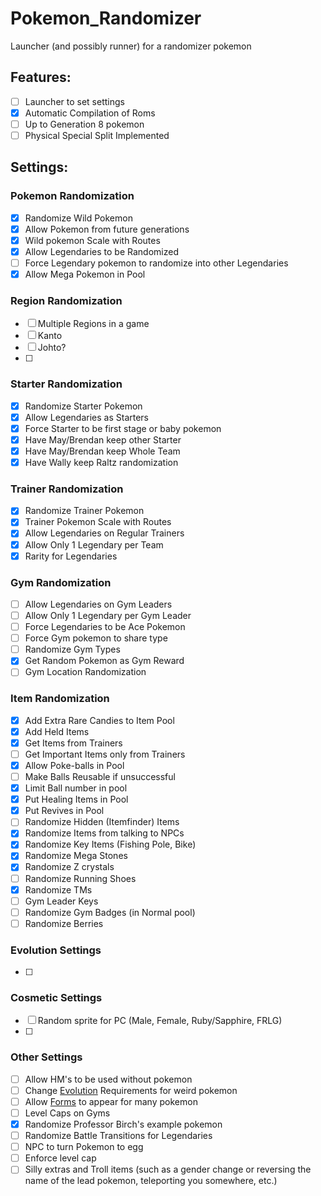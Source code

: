 # Pokemon_Randomizer
Launcher (and possibly runner) for a randomizer pokemon

## Features:

- [ ] Launcher to set settings
- [x] Automatic Compilation of Roms
- [ ] Up to Generation 8 pokemon
- [ ] Physical Special Split Implemented

## Settings:
### Pokemon Randomization
- [x] Randomize Wild Pokemon
- [x] Allow Pokemon from future generations
- [x] Wild pokemon Scale with Routes
- [x] Allow Legendaries to be Randomized
- [ ] Force Legendary pokemon to randomize into other Legendaries
- [x] Allow Mega Pokemon in Pool
### Region Randomization
- [ ] Multiple Regions in a game
- [ ] Kanto
- [ ] Johto?
- [ ] 
### Starter Randomization
- [x] Randomize Starter Pokemon
- [x] Allow Legendaries as Starters
- [x] Force Starter to be first stage or baby pokemon
- [x] Have May/Brendan keep other Starter
- [x] Have May/Brendan keep Whole Team
- [x] Have Wally keep Raltz randomization
### Trainer Randomization
- [x] Randomize Trainer Pokemon
- [x] Trainer Pokemon Scale with Routes
- [x] Allow Legendaries on Regular Trainers
- [x] Allow Only 1 Legendary per Team
- [x] Rarity for Legendaries
### Gym Randomization
- [ ] Allow Legendaries on Gym Leaders
- [ ] Allow Only 1 Legendary per Gym Leader
- [ ] Force Legendaries to be Ace Pokemon
- [ ] Force Gym pokemon to share type
- [ ] Randomize Gym Types
- [x] Get Random Pokemon as Gym Reward
- [ ] Gym Location Randomization
### Item Randomization
- [x] Add Extra Rare Candies to Item Pool
- [x] Add Held Items
- [x] Get Items from Trainers
- [ ] Get Important Items only from Trainers
- [x] Allow Poke-balls in Pool
- [ ] Make Balls Reusable if unsuccessful
- [x] Limit Ball number in pool
- [x] Put Healing Items in Pool
- [x] Put Revives in Pool
- [ ] Randomize Hidden (Itemfinder) Items
- [x] Randomize Items from talking to NPCs
- [x] Randomize Key Items (Fishing Pole, Bike)
- [x] Randomize Mega Stones
- [x] Randomize Z crystals
- [ ] Randomize Running Shoes
- [x] Randomize TMs
- [ ] Gym Leader Keys
- [ ] Randomize Gym Badges (in Normal pool)
- [ ] Randomize Berries
### Evolution Settings
- [ ]
### Cosmetic Settings
- [ ] Random sprite for PC (Male, Female, Ruby/Sapphire, FRLG)
- [ ] 
### Other Settings
- [ ] Allow HM's to be used without pokemon
- [ ] Change [Evolution](evolution.md) Requirements for weird pokemon
- [ ] Allow [Forms](forms.md) to appear for many pokemon
- [ ] Level Caps on Gyms
- [x] Randomize Professor Birch's example pokemon
- [ ] Randomize Battle Transitions for Legendaries
- [ ] NPC to turn Pokemon to egg
- [ ] Enforce level cap
- [ ] Silly extras and Troll items (such as a gender change or reversing the name of the lead pokemon, teleporting you somewhere, etc.)